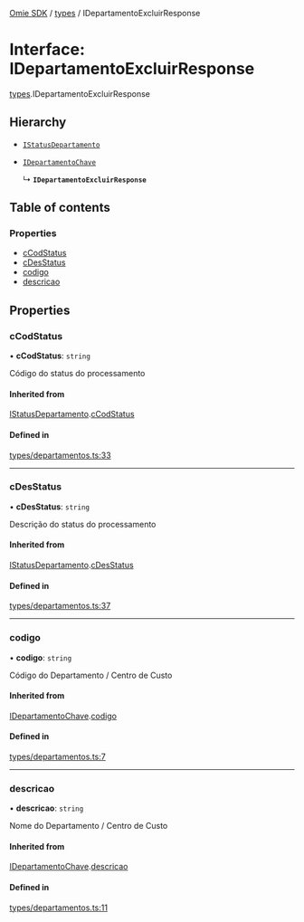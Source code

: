 [Omie SDK](../README.md) / [types](../modules/types.md) / IDepartamentoExcluirResponse

# Interface: IDepartamentoExcluirResponse

[types](../modules/types.md).IDepartamentoExcluirResponse

## Hierarchy

- [`IStatusDepartamento`](types.IStatusDepartamento.md)

- [`IDepartamentoChave`](types.IDepartamentoChave.md)

  ↳ **`IDepartamentoExcluirResponse`**

## Table of contents

### Properties

- [cCodStatus](types.IDepartamentoExcluirResponse.md#ccodstatus)
- [cDesStatus](types.IDepartamentoExcluirResponse.md#cdesstatus)
- [codigo](types.IDepartamentoExcluirResponse.md#codigo)
- [descricao](types.IDepartamentoExcluirResponse.md#descricao)

## Properties

### cCodStatus

• **cCodStatus**: `string`

Código do status do processamento

#### Inherited from

[IStatusDepartamento](types.IStatusDepartamento.md).[cCodStatus](types.IStatusDepartamento.md#ccodstatus)

#### Defined in

[types/departamentos.ts:33](https://github.com/lucas-bogos/omie-sdk/blob/fa631c8/src/types/departamentos.ts#L33)

___

### cDesStatus

• **cDesStatus**: `string`

Descrição do status do processamento

#### Inherited from

[IStatusDepartamento](types.IStatusDepartamento.md).[cDesStatus](types.IStatusDepartamento.md#cdesstatus)

#### Defined in

[types/departamentos.ts:37](https://github.com/lucas-bogos/omie-sdk/blob/fa631c8/src/types/departamentos.ts#L37)

___

### codigo

• **codigo**: `string`

Código do Departamento / Centro de Custo

#### Inherited from

[IDepartamentoChave](types.IDepartamentoChave.md).[codigo](types.IDepartamentoChave.md#codigo)

#### Defined in

[types/departamentos.ts:7](https://github.com/lucas-bogos/omie-sdk/blob/fa631c8/src/types/departamentos.ts#L7)

___

### descricao

• **descricao**: `string`

Nome do Departamento / Centro de Custo

#### Inherited from

[IDepartamentoChave](types.IDepartamentoChave.md).[descricao](types.IDepartamentoChave.md#descricao)

#### Defined in

[types/departamentos.ts:11](https://github.com/lucas-bogos/omie-sdk/blob/fa631c8/src/types/departamentos.ts#L11)
